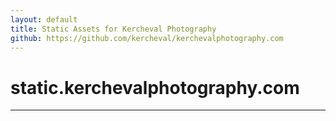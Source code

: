 ```yaml
---
layout: default
title: Static Assets for Kercheval Photography
github: https://github.com/kercheval/kerchevalphotography.com
---
```


# static.kerchevalphotography.com

***

